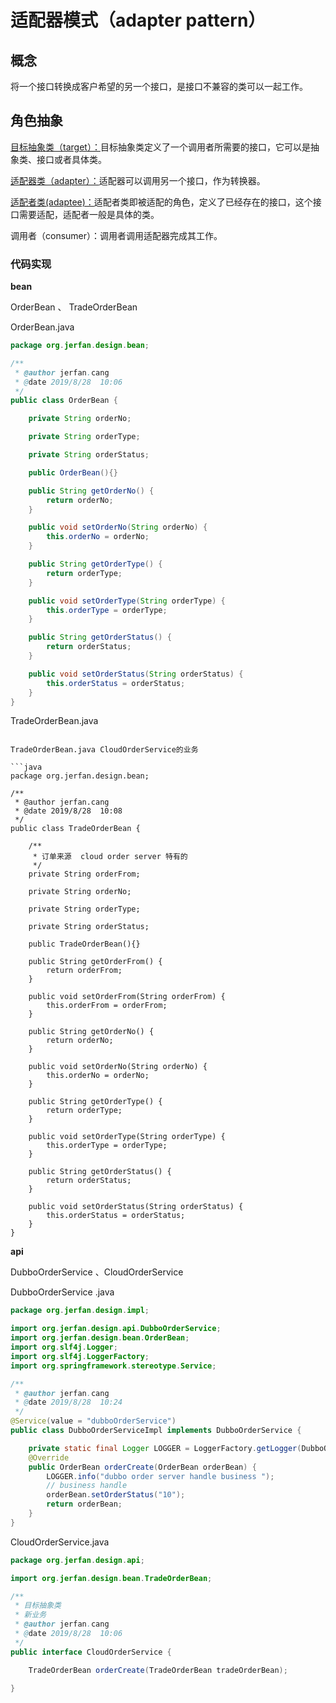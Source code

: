 # 适配器模式（adapter pattern）

## 概念

​        将一个接口转换成客户希望的另一个接口，是接口不兼容的类可以一起工作。

## 角色抽象

<u>目标抽象类（target）：</u>目标抽象类定义了一个调用者所需要的接口，它可以是抽象类、接口或者具体类。

<u>适配器类（adapter）：</u>适配器可以调用另一个接口，作为转换器。

<u>适配者类(adaptee)：</u>适配者类即被适配的角色，定义了已经存在的接口，这个接口需要适配，适配者一般是具体的类。

调用者（consumer）：调用者调用适配器完成其工作。



### 代码实现

**bean**

  OrderBean 、 TradeOrderBean

OrderBean.java

```java
package org.jerfan.design.bean;

/**
 * @author jerfan.cang
 * @date 2019/8/28  10:06
 */
public class OrderBean {

    private String orderNo;

    private String orderType;

    private String orderStatus;

    public OrderBean(){}

    public String getOrderNo() {
        return orderNo;
    }

    public void setOrderNo(String orderNo) {
        this.orderNo = orderNo;
    }

    public String getOrderType() {
        return orderType;
    }

    public void setOrderType(String orderType) {
        this.orderType = orderType;
    }

    public String getOrderStatus() {
        return orderStatus;
    }

    public void setOrderStatus(String orderStatus) {
        this.orderStatus = orderStatus;
    }
}

```

TradeOrderBean.java

 ```
 
 TradeOrderBean.java CloudOrderService的业务
 
 ```java
 package org.jerfan.design.bean;
 
 /**
  * @author jerfan.cang
  * @date 2019/8/28  10:08
  */
 public class TradeOrderBean {
 
     /**
      * 订单来源  cloud order server 特有的
      */
     private String orderFrom;
 
     private String orderNo;
 
     private String orderType;
 
     private String orderStatus;
 
     public TradeOrderBean(){}
 
     public String getOrderFrom() {
         return orderFrom;
     }
 
     public void setOrderFrom(String orderFrom) {
         this.orderFrom = orderFrom;
     }
 
     public String getOrderNo() {
         return orderNo;
     }
 
     public void setOrderNo(String orderNo) {
         this.orderNo = orderNo;
     }
 
     public String getOrderType() {
         return orderType;
     }
 
     public void setOrderType(String orderType) {
         this.orderType = orderType;
     }
 
     public String getOrderStatus() {
         return orderStatus;
     }
 
     public void setOrderStatus(String orderStatus) {
         this.orderStatus = orderStatus;
     }
 }
 
 ```

 **api**

 DubboOrderService 、CloudOrderService

 DubboOrderService .java

 ```java
 package org.jerfan.design.impl;
 
 import org.jerfan.design.api.DubboOrderService;
 import org.jerfan.design.bean.OrderBean;
 import org.slf4j.Logger;
 import org.slf4j.LoggerFactory;
 import org.springframework.stereotype.Service;
 
 /**
  * @author jerfan.cang
  * @date 2019/8/28  10:24
  */
 @Service(value = "dubboOrderService")
 public class DubboOrderServiceImpl implements DubboOrderService {
 
     private static final Logger LOGGER = LoggerFactory.getLogger(DubboOrderServiceImpl.class);
     @Override
     public OrderBean orderCreate(OrderBean orderBean) {
         LOGGER.info("dubbo order server handle business ");
         // business handle
         orderBean.setOrderStatus("10");
         return orderBean;
     }
 }
 
 ```

 

 CloudOrderService.java

 ```java
 package org.jerfan.design.api;
 
 import org.jerfan.design.bean.TradeOrderBean;
 
 /**
  * 目标抽象类
  * 新业务
  * @author jerfan.cang
  * @date 2019/8/28  10:06
  */
 public interface CloudOrderService {
 
     TradeOrderBean orderCreate(TradeOrderBean tradeOrderBean);
 
 }
 
 ```

 